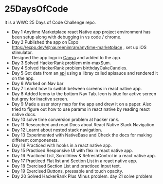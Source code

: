 # 25DaysOfCode

It is a WWC 25 Days of Code Challenge repo. 
* Day 1 Anytime Marketplace react Native app project environment has been setup along with debugging in vs code / chrome.
* Day 2  Published the app on Expo https://expo.dev/@naureenimran/anytime-marketplace , set up iOS stimulator.\
Designed the app logo in [Canva](https://www.canva.com/design/DAFTnGJjNoI/IWMC4WBLfuSXlb8Tb2aHKQ/view?utm_content=DAFTnGJjNoI&utm_campaign=designshare&utm_medium=link&utm_source=publishsharelink) and added to the app.
* Day 3 Solved HackerRank problem min-maxSum.
* Day 4 Solved HackerRank problem birthdayCakeCandles.
* Day 5 Got data from an [api](https://fakestoreapi.com/products/) using a libray called apisauce and rendered it on the app.
* Day 6 Worked on Nav bar
* Day 7 Learnt how to switch between screens in react native app.
* Day 8 Added Icons to the bottom Nav Tab. Icon is blue for active screen but grey for inactive screen.
* Day 9 Made a user story map for the app and drew it on a paper. Also tried to figure out how to use params in react native by reading react native docs.
* Day 10 solve time conversion problem at hacker rank.
* Day 11 Researched and read Docs about React Native Stack Navigation.
* Day 12 Learnt about nested stack navigation.
* Day 13 Experimented with NativeBase and Check the docs for making different componenets.
* Day 14 Practiced with hooks in a react native app.
* Day 15 Practiced Responsive UI with flex in react native app.
* Day 16 Practiced List, ScrollView & RefreshControl in a react native app.
* Day 17 Practiced Flat list and Section List in a react native app.
* Day 18 Exercised Section List and practiced Input text.
* Day 19 Exercised Buttons, pressable and touch opacity.
* Day 20 Solved HackerRank Plus Minus problem.
day 21 solve problem

